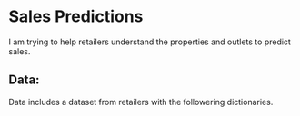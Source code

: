 # Sales Predictions

I am trying to help retailers understand the properties and outlets to predict sales. 

## Data:
Data includes a dataset from retailers with the followering dictionaries. 


